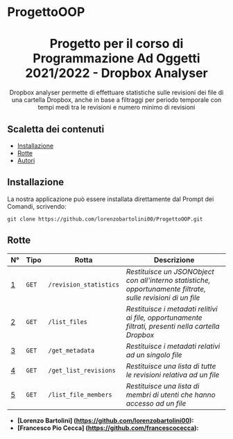 # ProgettoOOP
<h1 align="center"> Progetto per il corso di Programmazione Ad Oggetti 2021/2022 - Dropbox Analyser </h1>

<p align="center">
Dropbox analyser permette di effettuare statistiche sulle revisioni dei file di una cartella Dropbox, anche in base a filtraggi per periodo temporale con tempi medi tra le revisioni e numero minimo di revisioni
</p>

## **Scaletta dei contenuti**
* [Installazione](#install)
* [Rotte](#rotte)
* [Autori](#autor)

<a name="install"></a>
## Installazione
La nostra applicazione può essere installata direttamente dal Prompt dei Comandi, scrivendo:
```
git clone https://github.com/lorenzobartolini00/ProgettoOOP.git
```

<a name="rotte"></a>
## Rotte

N° | Tipo | Rotta | Descrizione
----- | ------------ | -------------------- | ----------------------
[1](#1) | ` GET ` | ` /revision_statistics ` | *Restituisce un JSONObject con all'interno statistiche, opportunamente filtrate, sulle revisioni di un file*
[2](#2) | ` GET ` | ` /list_files ` | *Restituisce i metadati relitivi ai file, opportunamente filtrati, presenti nella cartella Dropbox*
[3](#3) | ` GET ` | ` /get_metadata ` | *Restituisce i metadati relativi ad un singolo file*
[4](#4) | ` GET ` | ` /get_list_revisions ` | *Restituisce una lista di tutte le revisioni relativa ad un file*
[5](#5) | ` GET ` | ` /list_file_members ` | *Restituisce una lista di membri di utenti che hanno accesso ad un file*

<a name="autor"></a>

* **[Lorenzo Bartolini] (https://github.com/lorenzobartolini00):**
* **[Francesco Pio Cecca] (https://github.com/francescocecca):**

